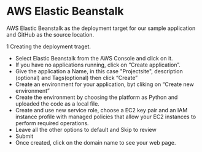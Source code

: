 # AWS Elastic Beanstalk

AWS Elastic Beanstalk as the deployment target for our sample application and GitHub as the source location.

1 Creating the deployment traget.
  - Select Elastic Beanstalk from the AWS Console and click on it.
  - If you have no applications running, click on “Create application”.
  - Give the application a Name, in this case "Projectsite", description (optional) and Tags(optional) then click “Create”
  - Create an environment for your application, byt cliking on “Create new environment”
  - Create the environment by choosing the platform as Python and uploaded the code as a local file.
  - Create and use new service role, choose a EC2 key pair and  an IAM instance profile with managed policies that allow your EC2 instances to perform required operations.
  - Leave all the other options to default and Skip to review
  - Submit
  - Once created, click on the domain name to see your web page.
 
 
